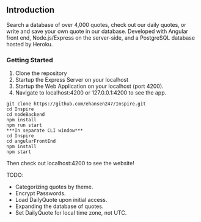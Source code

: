 ## Introduction
Search a database of over 4,000 quotes, check out our daily quotes, or write and save your own quote in our database.
Developed with Angular front end, Node.js/Express on the server-side, and a PostgreSQL database hosted by Heroku.  

### Getting Started
1. Clone the repository
2. Startup the Express Server on your localhost
3. Startup the Web Application on your localhost (port 4200).
4. Navigate to localhost:4200 or 127.0.0.1:4200 to see the app.

```
git clone https://github.com/ehansen247/Inspire.git  
cd Inspire  
cd nodeBackend
npm install
npm run start
***In separate CLI window***
cd Inspire
cd angularFrontEnd
npm install
npm start
```
Then check out localhost:4200 to see the website!


TODO:
* Categorizing quotes by theme.
* Encrypt Passwords.
* Load DailyQuote upon initial access. 
* Expanding the database of quotes.
* Set DailyQuote for local time zone, not UTC.

